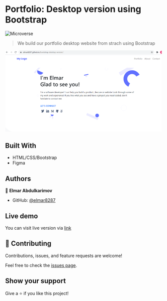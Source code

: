 # Portfolio: Desktop version using Bootstrap

![Microverse](https://img.shields.io/badge/Microverse-blueviolet)

> We build our portfolio desktop website from strach using Bootstrap

![Screen Shot](./screenshot.PNG)


## Built With

- HTML/CSS/Bootstrap
- Figma

## Authors

👤 **Elmar Abdulkarimov**

- GitHub: [@elmar8287](https://github.com/elmar8287)


## Live demo
You can visit live version via [link](https://elmar8287.github.io/bootstrap-desktop-version/)


## 🤝 Contributing

Contributions, issues, and feature requests are welcome!

Feel free to check the [issues page](../../issues/).

## Show your support

Give a ⭐️ if you like this project!
